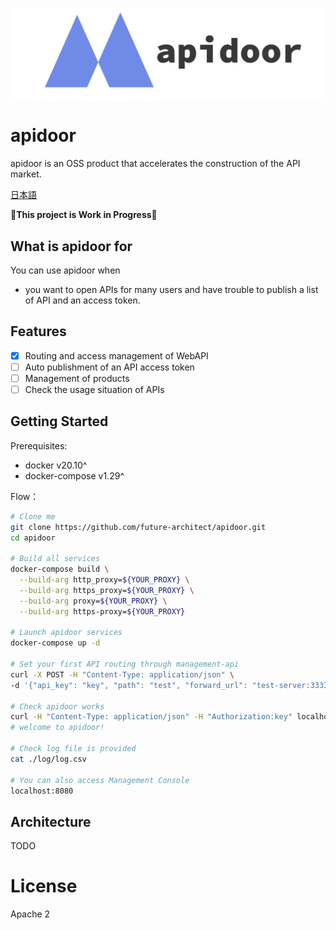 ![logo](docs/apidoor_logo.png)

# apidoor

apidoor is an OSS product that accelerates the construction of the API market.

[日本語](README_ja.md)

**🚧This project is Work in Progress🚧**

## What is apidoor for
You can use apidoor when

* you want to open APIs for many users and have trouble to publish a list of API and an access token.

## Features

* [x] Routing and access management of WebAPI
* [ ] Auto publishment of an API access token
* [ ] Management of products
* [ ] Check the usage situation of APIs

## Getting Started

Prerequisites:

- docker v20.10^
- docker-compose v1.29^

Flow：

```bash
# Clone me
git clone https://github.com/future-architect/apidoor.git
cd apidoor

# Build all services
docker-compose build \
  --build-arg http_proxy=${YOUR_PROXY} \
  --build-arg https_proxy=${YOUR_PROXY} \
  --build-arg proxy=${YOUR_PROXY} \
  --build-arg https-proxy=${YOUR_PROXY}

# Launch apidoor services
docker-compose up -d

# Set your first API routing through management-api
curl -X POST -H "Content-Type: application/json" \
-d '{"api_key": "key", "path": "test", "forward_url": "test-server:3333/welcome"}' localhost:3001/mgmt/api

# Check apidoor works
curl -H "Content-Type: application/json" -H "Authorization:key" localhost:3000/test
# welcome to apidoor!

# Check log file is provided
cat ./log/log.csv

# You can also access Management Console
localhost:8080
```

## Architecture

TODO

# License
Apache 2

